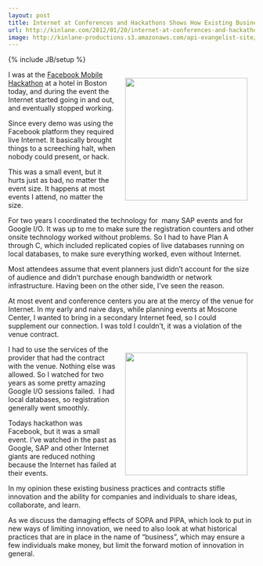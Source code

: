 ```yaml
---
layout: post
title: Internet at Conferences and Hackathons Shows How Existing Business Practices Can Slow Innovation
url: http://kinlane.com/2012/01/20/internet-at-conferences-and-hackathons-shows-how-existing-business-practices-can-slow-innovation/
image: http://kinlane-productions.s3.amazonaws.com/api-evangelist-site/blog/internet-pipes.jpg
---
```

{% include JB/setup %}
<p><img style="padding: 15px;" src="http://kinlane-productions.s3.amazonaws.com/events/Conference-Event-People.png" alt="" width="250" align="right" /></p>
<p>I was at the <a title="Facebook Mobile Hackathon" href="http://blog.apievangelist.com/events/facebook_mobile_hack__boston.php">Facebook Mobile Hackathon</a>&nbsp;at a hotel in Boston today, and during the event the Internet started going in and out, and eventually stopped working.</p>
<p>Since every demo was using the Facebook platform they required live Internet.  It basically brought things to a screeching halt, when nobody could present, or hack.</p>
<p>This was a small event, but it hurts just as bad, no matter the event size.  It happens at most events I attend, no matter the size.</p>
<p>For two years I coordinated the technology for<span style="white-space: pre;"> </span> many SAP events and for Google I/O.  It was up to me to make sure the registration counters and other onsite technology worked without problems.  So I had to have Plan A through C, which included replicated copies of live databases running on local databases, to make sure everything worked, even without Internet.</p>
<p>Most attendees assume that event planners just didn&rsquo;t account for the size of audience and didn&rsquo;t purchase enough bandwidth or network infrastructure.  Having been on the other side, I&rsquo;ve seen the reason.</p>
<p>At most event and conference centers you are at the mercy of the venue for Internet.  In my early and naive days, while planning events at Moscone Center, I wanted to bring in a secondary Internet feed, so I could supplement our connection.  I was told I couldn&rsquo;t, it was a violation of the venue contract.</p>
<p><img style="padding: 15px;" src="http://kinlane-productions.s3.amazonaws.com/events/internet-pipes.jpg" alt="" width="250" align="right" /></p>
<p>I had to use the services of the provider that had the contract with the venue.  Nothing else was allowed.  So I watched for two years as some pretty amazing Google I/O sessions failed. &nbsp;I had local databases, so registration generally went smoothly. &nbsp;</p>
<p>Todays hackathon was Facebook, but it was a small event.  I&rsquo;ve watched in the past as Google, SAP and other Internet giants are reduced nothing because the Internet has failed at their events.</p>
<p>In my opinion these existing business practices and contracts stifle innovation and the ability for companies and individuals to share ideas, collaborate, and learn.</p>
<p>As we discuss the damaging effects of SOPA and PIPA, which look to put in new ways of limiting innovation, we need to also look at what historical practices that are in place in the name of &ldquo;business&rdquo;, which may ensure a few individuals make money, but limit the forward motion of innovation in general.</p>
